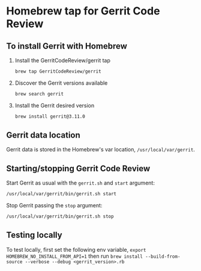 # Homebrew tap for Gerrit Code Review

## To install Gerrit with Homebrew

1. Install the GerritCodeReview/gerrit tap
   ```sh
   brew tap GerritCodeReview/gerrit
   ```
2. Discover the Gerrit versions available
   ```sh
   brew search gerrit
   ```
3. Install the Gerrit desired version
   ```sh
   brew install gerrit@3.11.0
   ```

## Gerrit data location

Gerrit data is stored in the Homebrew's var location, `/usr/local/var/gerrit`.

## Starting/stopping Gerrit Code Review

Start Gerrit as usual with the `gerrit.sh` and `start` argument:

```sh
/usr/local/var/gerrit/bin/gerrit.sh start
```

Stop Gerrit passing the `stop` argument:

```sh
/usr/local/var/gerrit/bin/gerrit.sh stop
```

## Testing locally

To test locally, first set the following env variable,
`export HOMEBREW_NO_INSTALL_FROM_API=1`
then run
`brew install --build-from-source --verbose --debug <gerrit_version>.rb`
